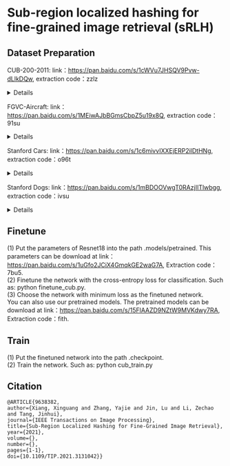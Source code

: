 # Sub-region localized hashing for fine-grained image retrieval (sRLH)

Dataset Preparation
---
CUB-200-2011: link：https://pan.baidu.com/s/1cWVu7JHSQV9Pvw-dLlkDQw, extraction code：zzlz <br>
<details>
<summary>Details</summary>

```python
|--CUB_200_2011 
  |--images 
       |--001...
       |--002... 
       ... <br>
  |--classes.txt 
  |--image_class_labels.txt 
  |--image.txt 
  |--train_test_split.txt
```
</details>

FGVC-Aircraft: link：https://pan.baidu.com/s/1MEiwAJbBGmsCbpZ5u19x8Q, extraction code：91su <br>
<details>
<summary>Details</summary>

```python
|--FGVC-aircraft
  |--data
    |--images
       |--...
    |--test.txt
    |--train.txt
```
</details>

Stanford Cars: link：https://pan.baidu.com/s/1c6mivvIXXEjERP2ilDtHNg, extraction code：o96t <br>
<details>
<summary>Details</summary>

```python
|--Stanford_Cars
  |--cars_test
    |--...
  |--cars_train
    |--...
  |--test.txt
  |--train.txt
```
</details>

Stanford Dogs: link：https://pan.baidu.com/s/1mBDOOVwgT0RAzjIITlwbgg, extraction code：ivsu <br>
<details>
<summary>Details</summary>

```python
|--dogs
  |--images
    |--Images
      |--file
      |--file
      ...
  |--lists
    |--file
    |--file
    ...
  |--test_data.mat
  |--train_data.mat
```
</details>

Finetune
---
(1) Put the parameters of Resnet18 into the path .models/petrained. This parameters can be download at link：https://pan.baidu.com/s/1uGfo2JCiX4GmqkGE2waG7A, Extraction code：7bu5. <br>
(2) Finetune the network with the cross-entropy loss for classification. Such as: python finetune_cub.py.  <br>
(3) Choose the network with minimum loss as the finetuned network. <br>
You can also use our pretrained models. The pretrained models can be download at link：https://pan.baidu.com/s/15FlAAZD9NZtW9MVKdwy7RA, Extraction code：fith. <br>

Train
---
(1) Put the finetuned network into the path .checkpoint. <br>
(2) Train the network. Such as: python cub_train.py	 <br>

Citation
---
    @ARTICLE{9638382,
    author={Xiang, Xinguang and Zhang, Yajie and Jin, Lu and Li, Zechao and Tang, Jinhui},
    journal={IEEE Transactions on Image Processing},
    title={Sub-Region Localized Hashing for Fine-Grained Image Retrieval}, 
    year={2021},
    volume={},
    number={},
    pages={1-1},
    doi={10.1109/TIP.2021.3131042}}
